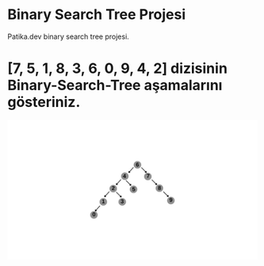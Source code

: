 # Binary Search Tree Projesi
Patika.dev binary search tree projesi.

# [7, 5, 1, 8, 3, 6, 0, 9, 4, 2] dizisinin Binary-Search-Tree aşamalarını gösteriniz.
![Image](https://github.com/MuratHasancik/BinarySearchTreeProjesi/blob/main/6.png)